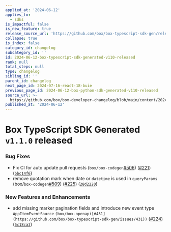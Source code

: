 ```yaml
---
applied_at: '2024-06-12'
applies_to:
  - sdks
is_impactful: false
is_new_feature: true
release_source_url: 'https://github.com/box/box-typescript-sdk-gen/releases/tag/v1.1.0'
collapse: true
is_index: false
category_id: changelog
subcategory_id: ''
id: 2024-06-12-box-typescript-sdk-generated-v110-released
rank: null
total_steps: null
type: changelog
sibling_id: ''
parent_id: changelog
next_page_id: 2024-07-16-react-18-buie
previous_page_id: 2024-06-12-box-python-sdk-generated-v110-released
source_url: >-
  https://github.com/box/box-developer-changelog/blob/main/content/2024/06-12-box-typescript-sdk-generated-v110-released.md
published_at: '2024-06-12'
---
```

# Box TypeScript SDK Generated `v1.1.0` released

### Bug Fixes

* Fix CI for auto update pull requests (`box/box-codegen`[#506][1]) ([#221][2]) ([`bbc14f6`][3])
* remove quotation mark when date or `datetime` is used in `queryParams` (box/`box-codegen`[#509][4]) ([#225][5]) ([`28d2220`][6])

### New Features and Enhancements

* add missing marker pagination fields and introduce new event type `AppItemEventSource` `(box/box-openapi[#431](https://github.com/box/box-typescript-sdk-gen/issues/431))` ([#224][7]) ([`6c18ca3`][8])

[1]: https://github.com/box/box-typescript-sdk-gen/issues/506

[2]: https://github.com/box/box-typescript-sdk-gen/issues/221

[3]: https://github.com/box/box-typescript-sdk-gen/commit/bbc14f66e14a9386c8d54a5d0bb36ec2cdc501c1

[4]: https://github.com/box/box-typescript-sdk-gen/issues/509

[5]: https://github.com/box/box-typescript-sdk-gen/issues/225

[6]: https://github.com/box/box-typescript-sdk-gen/commit/28d22200602cf02d73590189c304109f1c26db17

[7]: https://github.com/box/box-typescript-sdk-gen/issues/224

[8]: https://github.com/box/box-typescript-sdk-gen/commit/6c18ca3b00da0b878d28e142a2361b6386ef0c15